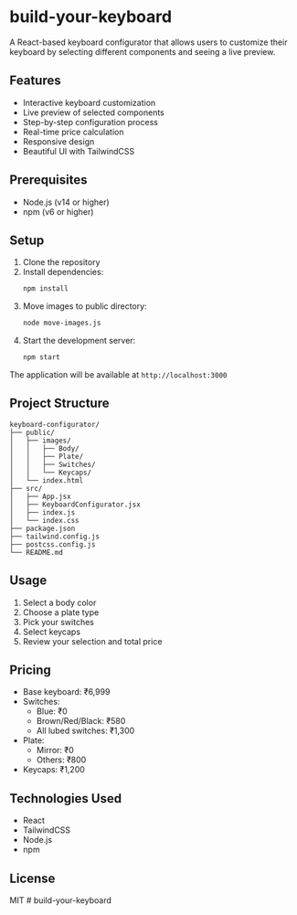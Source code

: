 # build-your-keyboard

A React-based keyboard configurator that allows users to customize their keyboard by selecting different components and seeing a live preview.

## Features

- Interactive keyboard customization
- Live preview of selected components
- Step-by-step configuration process
- Real-time price calculation
- Responsive design
- Beautiful UI with TailwindCSS

## Prerequisites

- Node.js (v14 or higher)
- npm (v6 or higher)

## Setup

1. Clone the repository
2. Install dependencies:
   ```bash
   npm install
   ```
3. Move images to public directory:
   ```bash
   node move-images.js
   ```
4. Start the development server:
   ```bash
   npm start
   ```

The application will be available at `http://localhost:3000`

## Project Structure

```
keyboard-configurator/
├── public/
│   ├── images/
│   │   ├── Body/
│   │   ├── Plate/
│   │   ├── Switches/
│   │   └── Keycaps/
│   └── index.html
├── src/
│   ├── App.jsx
│   ├── KeyboardConfigurator.jsx
│   ├── index.js
│   └── index.css
├── package.json
├── tailwind.config.js
├── postcss.config.js
└── README.md
```

## Usage

1. Select a body color
2. Choose a plate type
3. Pick your switches
4. Select keycaps
5. Review your selection and total price

## Pricing

- Base keyboard: ₹6,999
- Switches:
  - Blue: ₹0
  - Brown/Red/Black: ₹580
  - All lubed switches: ₹1,300
- Plate:
  - Mirror: ₹0
  - Others: ₹800
- Keycaps: ₹1,200

## Technologies Used

- React
- TailwindCSS
- Node.js
- npm

## License

MIT #   b u i l d - y o u r - k e y b o a r d  
 